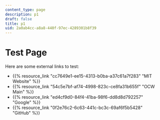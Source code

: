 ```yaml
---
content_type: page
description: p1
draft: false
title: p1
uid: 2a0ab4cc-a8a8-440f-97ec-4289301b8f39
---
```

# Test Page

Here are some external links to test:
- {{% resource_link "cc7649e1-ee15-4313-b0ba-a37c61a7f283" "MIT Website" %}}
- {{% resource_link "54c5e7bf-af74-4998-823c-ce8fa31b655f" "OCW Main" %}}
- {{% resource_link "ed4cf9d0-84f4-41ba-98f6-dd8d8d792257" "Google" %}}
- {{% resource_link "0f2e76c2-6c63-441c-bc3c-69af6f5b5428" "GitHub" %}}